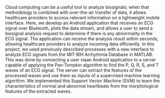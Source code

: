 Cloud computing can be a useful tool to analyze biosignals; when that methodology is combined with over-the-air transfer of data, it allows healthcare providers to access relevant information on a lightweight mobile interface. Here, we develop an Android application that receives an ECG signal over Bluetooth, plots the data stream, and allows a user to send a biosignal analysis request to determine if there is any abnormality in the ECG signal. The application can receive the analysis result within seconds, allowing healthcare providers to analyze incoming data efficiently.
In this project, we used previously described processes with a new interface to analyze ECG signals from the MIT-BIH Arrhythmia Database in MATLAB. This was done by connecting a user viaan  Android application to a server capable of applying the Pan-Tompkin algorithm to find the P, Q, R, S, and T waves of an ECG signal. The server can  extract the features of the processed waves and use them as inputs of a supervised machine learning algorithm. We implemented this Support Vector Machine (SVM) to learn the characteristics of normal and abnormal heartbeats from the morphological features of the extracted waves. 
